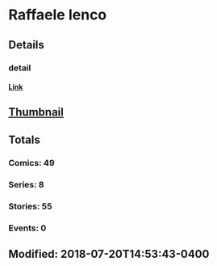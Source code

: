 # Raffaele  Ienco 
## Details
### detail
#### [Link](http://marvel.com/comics/creators/12417/raffaele_ienco?utm_campaign=apiRef&utm_source=225578a89fc76f3d20fbffda5d17a88d)
## [Thumbnail](http://i.annihil.us/u/prod/marvel/i/mg/b/40/image_not_available.jpg)
## Totals
### Comics: 49
### Series: 8
### Stories: 55
### Events: 0
## Modified: 2018-07-20T14:53:43-0400